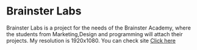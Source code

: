 # Brainster Labs
Brainster Labs is a project for the needs of the Brainster Academy, where the students from Marketing,Design and programming will attach their projects.
My resolution is 1920x1080.
You can check site <a href="https://borislavpetrovikj.github.io/Brainster-Labs/">Click here</a>

